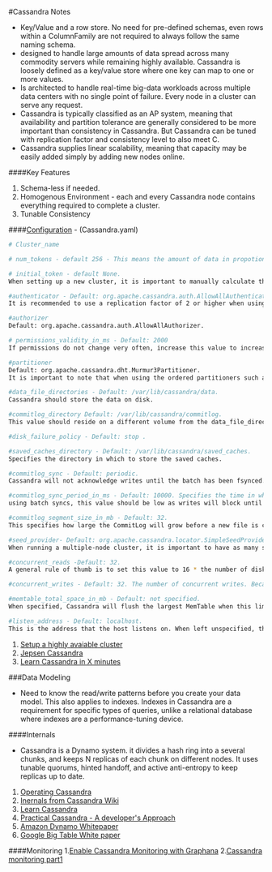 #Cassandra Notes

- Key/Value and a row store. No need for pre-defined schemas, even rows within a ColumnFamily are not required to always follow the same naming schema.
- designed to handle large amounts of data spread across many commodity servers while remaining highly available. Cassandra is loosely 
defined as a key/value store where one key can map to one or more values.
- Is architected to handle real-time big-data workloads across multiple data centers with no single point of failure. Every node in a cluster can serve any request.
- Cassandra is typically classified as an AP system, meaning that availability and partition tolerance are generally considered to be more important than consistency in Cassandra. But Cassandra can be tuned with replication factor and consistency level to also meet C.
- Cassandra supplies linear scalability, meaning that capacity may be easily added simply by adding new nodes online. 

####Key Features
1. Schema-less if needed.
2. Homogenous Environment - each and every Cassandra node contains everything required to complete a cluster.
3. Tunable Consistency

####[Configuration](http://cassandra.apache.org/doc/latest/configuration/cassandra_config_file.html) - (Cassandra.yaml)
```bash
# Cluster_name

# num_tokens - default 256 - This means the amount of data in propotion to the cluster this node owns.

# initial_token - default None.
When setting up a new cluster, it is important to manually calculate the tokens for each node that will be in the cluster.

#authenticator - Default: org.apache.cassandra.auth.AllowAllAuthenticator
It is recommended to use a replication factor of 2 or higher when using the PasswordAuthenticator to prevent data loss in the event of an outage.

#authorizer
Default: org.apache.cassandra.auth.AllowAllAuthorizer.

# permissions_validity_in_ms - Default: 2000
If permissions do not change very often, increase this value to increase the read/write performance.

#partitioner
Default: org.apache.cassandra.dht.Murmur3Partitioner.
It is important to note that when using the ordered partitioners such as ByteOrdered pr CollatingOPP, the ability to do range slices is increased  but may also lead to hot spots. If you change this parameter, you will destroy all data in the data directories.

#data_file_directories - Default: /var/lib/cassandra/data.
Cassandra should store the data on disk.

#commitlog_directory Default: /var/lib/cassandra/commitlog.
This value should reside on a different volume from the data_file_directories.

#disk_failure_policy - Default: stop .

#saved_caches_directory - Default: /var/lib/cassandra/saved_caches. 
Specifies the directory in which to store the saved caches.

#commitlog_sync - Default: periodic.
Cassandra will not acknowledge writes until the batch has been fsynced.

#commitlog_sync_period_in_ms - Default: 10000. Specifies the time in which Cassandra will fsync writes to disk. When
using batch syncs, this value should be low as writes will block until the sync happens.

#commitlog_segment_size_in_mb - Default: 32. 
This specifies how large the CommitLog will grow before a new file is created.

#seed_provider- Default: org.apache.cassandra.locator.SimpleSeedProvider.
When running a multiple-node cluster, it is important to have as many seeds as possible so new nodes will be able to bootstrap in the event of an outage of a seed node.

#concurrent_reads -Default: 32.
A general rule of thumb is to set this value to 16 * the number of disks in use by data_file_directories.

#concurrent_writes - Default: 32. The number of concurrent writes. Because writes are appended to the CommitLog, they are almost never #I/O bound. The general rule of thumb for concurrent writes is 16 * the number of cores in the machine.

#memtable_total_space_in_mb - Default: not specified. 
When specified, Cassandra will flush the largest MemTable when this limit has been reached. When left unspecified, Cassandra will flush the largest MemTable when it reaches one-third of the heap.

#listen_address - Default: localhost. 
This is the address that the host listens on. When left unspecified, the listen address will default to the local address. In most cases, this will work. If left at localhost, other nodes may not be able to communicate.

```
1. [Setup a highly avaiable cluster](http://highscalability.com/blog/2016/8/1/how-to-setup-a-highly-available-multi-az-cassandra-cluster-o.html)
2. [Jepsen Cassandra](https://aphyr.com/posts/294-jepsen-cassandra)
3. [Learn Cassandra in X minutes](https://jeoygin.gitbooks.io/learn-y-in-x-minutes/content/cassandra.html)

###Data Modeling
- Need to know the read/write patterns before you create your data model. This also applies to indexes. Indexes in Cassandra are a requirement for specific types of queries, unlike a relational database where indexes are a performance-tuning device.

####Internals
- Cassandra is a Dynamo system. it divides a hash ring into a several chunks, and keeps N replicas of each chunk on different nodes. It uses tunable quorums, hinted handoff, and active anti-entropy to keep replicas up to date.

1. [Operating Cassandra](http://cassandra.apache.org/doc/latest/operating/index.html)
2. [Inernals from Cassandra Wiki](https://wiki.apache.org/cassandra/ArchitectureInternals)
3. [Learn Cassandra](https://www.gitbook.com/book/teddyma/learncassandra/details)
4. [Practical Cassandra - A developer's Approach]()
5. [Amazon Dynamo Whitepaper](http://www.allthingsdistributed.com/files/amazon-dynamo-sosp2007.pdf)
6. [Google Big Table White paper](http://xpgc.vicp.net/course/svt/TechDoc/storagepaper/bigtable-osdi06.pdf)

####Monitoring
1.[Enable Cassandra Monitoring with Graphana](https://www.pythian.com/blog/monitoring-apache-cassandra-metrics-graphite-grafana/)
2.[Cassandra monitoring part1](https://softwaremill.com/cassandra-monitoring-part-1/)
